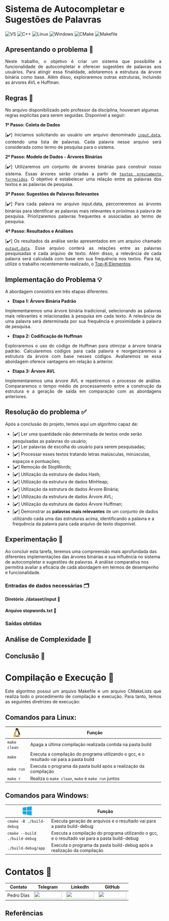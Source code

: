 # Sistema de Autocompletar e Sugestões de Palavras

<div style="display: inline_block" align="left">
  <img align="center" alt="VS" src="https://img.shields.io/badge/Visual_Studio_Code-0078D4?style=for-the-badge&logo=visual%20studio%20code&logoColor=white" />
  <img align="center" alt="C++" src="https://img.shields.io/badge/C%2B%2B-00599C?style=for-the-badge&logo=c%2B%2B&logoColor=white" />
  <img align="center" alt="Linux" src="https://img.shields.io/badge/Linux-FCC624?style=for-the-badge&logo=linux&logoColor=black" />
  <img align="center" alt="Windows" src="https://img.shields.io/badge/Windows-FCC624?style=for-the-badge&logo=windows&logoColor=blue" />
  <img align="center" alt="CMake" src="https://img.shields.io/badge/CMake-FF5733?style=for-the-badge&logo=cmake&logoColor=white" />
  <img align="center" alt="Makefile" src="https://img.shields.io/badge/Makefile-FF5733?style=for-the-badge" />
</div>

<!--=====================================================================================================================
## Questionário: ✅?
1. O código pode ser baixado do git? ✅
4. O código está bem estruturado e organizado? ✅
5. O código bem como a entrada seguem os padrões de pasta e nomes definidos? ✅
............................................................................
6. A documentação apresenta uma discussão sobre o problema?
7. A documentação apresenta como foi pensado a resolução do problema?
8. A documentação apresenta pequenos exemplos para explicar o funcionamento?
9. A documentação apresenta conclusões sobre o trabalho?
10. A documentação detalha a forma como o código deve ser compilado? ✅

## Documentação ✅?
A documentação a ser produzida deve conter, pelo menos, as seguintes partes:
• Um detalhamento mínimo que explique as fases de especificação, projeto e implemen-
tação. Nessa etapa, deve-se incluir uma ampla discussão sobre as estruturas utilizadas
e o motivo de sua escolha para manter o desempenho da solução.

• Para os arquivos utilizados para teste, uma descrição da saída esperada.

• Uma parte do README.md contendo todas as instruções necessárias para a execução
de seu trabalho para arquivos de entrada diferentes dos adotados durante os testes.

• Um git contendo todo o projeto, bem como, toda descrição pertinente sobre sua execução,
projeto e implementação.

•  Neste documento (README.mb), espera-se observar uma discussão sobre as estruturas adotadas e o motivo de tal utilização.
Nesse último ponto, tente realizar um paralelo com outras estruturas para demonstrar de fato que as estruturas
adotadas são as melhores possíveis para o problema em questão.

1. Apresentando o problema ✅
2. Regras
3. Implementação do problema
4. Resolução do problema
5. Experimentação
6. Análise de Complexidade
7. Conclusão
8. Compilação e Execução ✅



==============================================================================================================================-->

<!-- ## Wiki do Projeto 📚

<div align="justify">

Para obter informações mais detalhadas sobre o projeto, acesse a [**Wiki**](https://github.com/phpdias/autocompletar-e-sugestao-de-palavras/wiki).

Na Wiki, você terá acesso à documentação completa, instruções de execução e análise detalhada sobre as estruturas de dados, algoritmos utilizados e outros aspectos relevantes do projeto.

</div> -->

## Apresentando o problema 📝

<div align="justify">

Neste trabalho, o objetivo é criar um sistema que possibilite a funcionalidade de autocompletar e oferecer sugestões de palavras aos usuários. Para atingir essa finalidade, adotaremos a estrutura da árvore binária como base. Além disso, exploraremos outras estruturas, incluindo as árvores AVL e Huffman.

</div>

## Regras 📜

No arquivo disponibilizado pelo professor da disciplina, houveram algumas regras explícitas para serem seguidas. Disponível a seguir:

**1º Passo: Coleta de Dados**

<div align="justify">

[✔️] Iniciamos solicitando ao usuário um arquivo denominado [`input.data`](https://github.com/phpdias/autocompletar-e-sugestao-de-palavras/blob/main/dataset/wordToSearch/input.data), contendo uma lista de palavras. Cada palavra nesse arquivo será considerada como termo de pesquisa para o sistema.

</div>

**2º Passo: Modelo de Dados - Árvores Binárias**

<div align="justify">

[✔️] Utilizaremos um conjunto de árvores binárias para construir nosso sistema. Essas árvores serão criadas a partir de [`textos previamente fornecidos`](https://github.com/phpdias/autocompletar-e-sugestao-de-palavras/tree/main/dataset/input). O objetivo é estabelecer uma relação entre as palavras dos textos e as palavras de pesquisa.

</div>

**3º Passo: Sugestões de Palavras Relevantes**

<div align="justify">

[✔️] Para cada palavra no arquivo input.data, percorreremos as árvores binárias para identificar as palavras mais relevantes e próximas à palavra de pesquisa. Priorizaremos palavras frequentes e associadas ao termo de pesquisa.

</div>

**4º Passo: Resultados e Análises**

<div align="justify">

[✔️] Os resultados da análise serão apresentados em um arquivo chamado [`output.data`](https://github.com/phpdias/autocompletar-e-sugestao-de-palavras/blob/main/dataset/outputs/output.data). Esse arquivo conterá as relações entre as palavras pesquisadas e cada arquivo de texto. Além disso, a relevância de cada palavra será calculada com base em sua frequência nos textos. Para tal, utilize o trabalho recentemente realizado, o [Top-K-Elementos](github.com/phpdias/top-k-elementos).

</div>

## Implementação do Problema 💡

<div align="justify">

A abordagem consistirá em três etapas diferentes:

</div>

- **Etapa 1: Árvore Binária Padrão**

<div align="justify">

Implementaremos uma árvore binária tradicional, selecionando as palavras mais relevantes e relacionadas à pesquisa em cada texto. A relevância de uma palavra será determinada por sua frequência e proximidade à palavra de pesquisa.

</div>

- **Etapa 2: Codificação de Huffman**

<div align="justify">

Exploraremos o uso do código de Huffman para otimizar a árvore binária padrão. Calcularemos códigos para cada palavra e reorganizaremos a estrutura da árvore com base nesses códigos. Avaliaremos se essa abordagem oferece vantagens em relação à anterior.

</div>

- **Etapa 3: Árvore AVL**

<div align="justify">

Implementaremos uma árvore AVL e repetiremos o processo de análise. Compararemos o tempo médio de processamento entre a construção da estrutura e a geração de saída em comparação com as abordagens anteriores.

</div>

## Resolução do problema ✅

Após a conclusão do projeto, temos aqui um algoritmo capaz de:

- [✔️] Ler uma quantidade não determinada de textos onde serão pesquisadas as palavras do usuário;
- [✔️] Ler palavras de escolha do usuário para serem pesquisadas;
- [✔️] Processar esses textos tratando letras maiúsculas, minúsculas, espaços e pontuações;
- [✔️] Remoção de StopWords;
- [✔️] Utilização da estrutura de dados Hash;
- [✔️] Utilização da estrutura de dados MinHeap;
- [✔️] Utilização da estrutura de dados Árvore Binária;
- [✔️] Utilização da estrutura de dados Árvore AVL;
- [✔️] Utilização da estrutura de dados Árvore Huffman;
- [✔️] Demonstrar as **palavras mais relevantes** de um conjunto de dados utilizando cada uma das estruturas acima, identificando a palavra e a frequência da palavra para cada arquivo de texto disponível.

## Experimentação 🔬

Ao concluir esta tarefa, teremos uma compreensão mais aprofundada das diferentes implementações das árvores binárias e sua influência no sistema de autocompletar e sugestões de
palavras. A análise comparativa nos permitirá avaliar a eficácia de cada abordagem em termos de desempenho e funcionalidade.

<div align="justify">
	
</div>

### Entradas de dados necessárias 🗂️

<div align="justify">

</div>

#### Diretório ./dataset/input 📂

<div align="justify">

</div>

#### Arquivo stopwords.txt 🛑

<div align="justify">

</div>

### Saídas obtidas

<div align="justify">

</div>

<div align="center">

</div>

## Análise de Complexidade 🔎

<div align="justify">
  
</div>

## Conclusão 🎯

<div align="justify">

</div>

# Compilação e Execução 🔄

<div align="justify">

Este algoritmo possui um arquivo Makefile e um arquivo CMakeLists que realiza todo o procedimento de compilação e execução. Para tanto, temos as seguintes diretrizes de execução:

</div>

## Comandos para Linux:

| <img align="center" src="https://raw.githubusercontent.com/devicons/devicon/master/icons/linux/linux-original.svg" alt="linux" width="30" height="30"/> | Função                                                                                  |
| ------------------------------------------------------------------------------------------------------------------------------------------------------- | --------------------------------------------------------------------------------------- |
| `make clean`                                                                                                                                            | Apaga a última compilação realizada contida na pasta build                              |
| `make`                                                                                                                                                  | Executa a compilação do programa utilizando o gcc, e o resultado vai para a pasta build |
| `make run`                                                                                                                                              | Executa o programa da pasta build após a realização da compilação                       |
| `make r`                                                                                                                                                | Realiza o `make clean`, `make` e `make run` juntos                                      |

## Comandos para Windows:

| <img src="https://raw.githubusercontent.com/devicons/devicon/master/icons/windows8/windows8-original.svg" alt="Windows Icon" width="30" height="30"> | Função                                                                                        |
| ---------------------------------------------------------------------------------------------------------------------------------------------------- | --------------------------------------------------------------------------------------------- |
| `cmake -B ./build-debug`                                                                                                                             | Executa geração de arquivos e o resultado vai para a pasta build-debug                        |
| `cmake --build ./build-debug`                                                                                                                        | Executa a compilação do programa utilizando o gcc, e o resultado vai para a pasta build-debug |
| `./build-debug/app`                                                                                                                                  | Executa o programa da pasta build-debug após a realização da compilação                       |

# Contatos 📇

| Contato    | Telegram                                                                                                                                                                             | LinkedIn                                                                                                                                                                                           | GitHub                                                                                                                                                                                       |
| ---------- | ------------------------------------------------------------------------------------------------------------------------------------------------------------------------------------ | -------------------------------------------------------------------------------------------------------------------------------------------------------------------------------------------------- | -------------------------------------------------------------------------------------------------------------------------------------------------------------------------------------------- |
| Pedro Dias | <a href="https://t.me/phpdias"><img align="center" height="24px" width="90px" src="https://img.shields.io/badge/Telegram-2CA5E0?style=for-the-badge&logo=telegram&logoColor=white"/> | <a href="https://linkedin.com/in/phpd"><img align="center" height="24px" width="90px" src="https://img.shields.io/badge/LinkedIn-0077B5?style=for-the-badge&logo=linkedin&logoColor=white"/></div> | <a href="https://github.com/phpdias"><img align="center" height="24px" width="90px" src="https://img.shields.io/badge/GitHub-100000?style=for-the-badge&logo=github&logoColor=white"/></div> |

## Referências

[^1]: [GitHub](https://github.com/phpdias/labirinto-recorrente)
[^2]: [CppReference](https://en.cppreference.com/)
[^3]: [CPlusPlus](https://cplusplus.com/)
